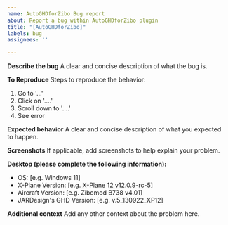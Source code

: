 ```yaml
---
name: AutoGHDforZibo Bug report
about: Report a bug within AutoGHDforZibo plugin
title: "[AutoGHDforZibo]"
labels: bug
assignees: ''

---
```


**Describe the bug**
A clear and concise description of what the bug is.

**To Reproduce**
Steps to reproduce the behavior:
1. Go to '...'
2. Click on '....'
3. Scroll down to '....'
4. See error

**Expected behavior**
A clear and concise description of what you expected to happen.

**Screenshots**
If applicable, add screenshots to help explain your problem.

**Desktop (please complete the following information):**
 - OS: [e.g. Windows 11]
 - X-Plane Version: [e.g. X-Plane 12 v12.0.9-rc-5]
 - Aircraft Version: [e.g. Zibomod B738 v4.01]
 - JARDesign's GHD Version: [e.g. v.5_130922_XP12]

**Additional context**
Add any other context about the problem here.
